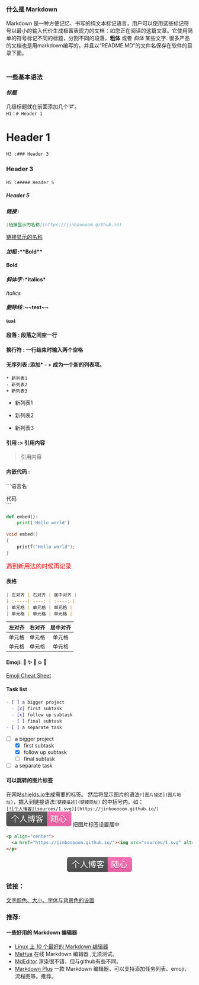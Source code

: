 ﻿
### 什么是 Markdown

Markdown 是一种方便记忆、书写的纯文本标记语言，用户可以使用这些标记符号以最小的输入代价生成极富表现力的文档：如您正在阅读的这篇文章。它使用简单的符号标记不同的标题，分割不同的段落，**粗体** 或者 *斜体* 某些文字.
很多产品的文档也是用markdown编写的，并且以“README.MD”的文件名保存在软件的目录下面。               
　　
### 一些基本语法  
#### *标题*
几级标题就在前面添加几个‘#’。  
`H1：# Header 1`   
# Header 1
`H3 :### Header 3`
### Header 3
`H5 :##### Header 5`     
##### Header 5 
#### *链接* :
```markdown
[链接显示的名称](https://jinbooooom.github.io)
```
[链接显示的名称](https://jinbooooom.github.io)        
#### *加粗* :\*\*Bold**
**Bold**  
#### *斜体字* :\*Italics*
*Italics*  
#### *删除线* :\~~text~~
~~text~~  
#### 段落 : 段落之间空一行           
#### 换行符 : 一行结束时输入两个空格           
#### 无序列表 :添加\* - + 成为一个新的列表项。  
```
* 新列表1  
- 新列表2  
+ 新列表3  
```
* 新列表1
- 新列表2
+ 新列表3

#### 引用 :\> 引用内容 
> 引用内容

#### 内嵌代码 : 

\`\`\`语言名 
 
代码  
\`\`\`
```python
def embed():
    print('Hello world')
```
```c
void embed()
{
    printf("Hello world");
}
```

<font color=red size=3 face="黑体">遇到新用法的时候再记录</font>

#### 表格
```markdown
| 左对齐 | 右对齐 | 居中对齐 |
| :-----| ----: | :----: |
| 单元格 | 单元格 | 单元格 |
| 单元格 | 单元格 | 单元格 |
```
| 左对齐 | 右对齐 | 居中对齐 |
| :-----| ----: | :----: |
| 单元格 | 单元格 | 单元格 |
| 单元格 | 单元格 | 单元格 |

#### Emoji: :panda_face: :sparkles: :camel: :boom: :pig:

[Emoji Cheat Sheet](http://www.emoji-cheat-sheet.com/)

#### Task list
```markdown
- [ ] a bigger project
  - [x] first subtask
  - [x] follow up subtask
  - [ ] final subtask
- [ ] a separate task
```

- [ ] a bigger project
  - [x] first subtask
  - [x] follow up subtask
  - [ ] final subtask
- [ ] a separate task

#### 可以跳转的图片标签
在网站[shields.io](https://shields.io/)生成需要的标签。
然后将显示图片的语法`![图片描述](图片地址)`，插入到链接语法`[链接描述](链接网址)` 的中括号内。如：  
`[![个人博客](sources/1.svg)](https://jinbooooom.github.io/)`  
[![个人博客](sources/1.svg)](https://jinbooooom.github.io/)
把图片标签设置居中    
```HTML
<p align="center">
  <a href="https://jinbooooom.github.io/"><img src="sources/1.svg" alt="博客"></a>
</p>
```
<p align="center">
  <a href="https://jinbooooom.github.io/"><img src="sources/1.svg" alt="博客"></a>
</p>

### 链接：
[文字颜色、大小、字体与背景色的设置](https://blog.csdn.net/SimonITer/article/details/52249694)
### 推荐:  

#### 一些好用的 Markdown 编辑器  
- [Linux 上 10 个最好的 Markdown 编辑器](https://linux.cn/article-7623-1.html)
- [MaHua](http://mahua.jser.me/?utm_source=mindstore.io) 在线 Markdown 编辑器 ,无须测试。  
- [MdEditor](https://www.mdeditor.com/) 渲染很不错，但与github有些不同。   
- [Markdown Plus](http://mdp.tylingsoft.com/) 一款 Markdown 编辑器，可以支持添加任务列表、emoji、流程图等。推荐。


